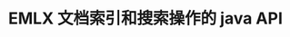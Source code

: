 ---
############################# Static ############################
layout: "auto-gen-gist"
draft: false
path: "zh/search/java/document/emlx"
otherformats: PDF DOC DOT DOCX DOCM DOTX DOTM TXT ODT OTT RTF XLS XLT XLSX XLSM XLSB XLTX XLTM XLA XLAM ODS OTS CSV TSV XML PPT PPS POT PPTX PPTM POTX POTM PPSX PPSM ODP PST OST EML MSG ONE ZIP XHTML MHTML MD CHM EPUB  FB2 

############################# Head ############################
head_title: "在 Java 应用程序中添加文档索引和搜索操作"
head_description: "GroupDocs.Search Java API 支持 PDF DOC、DOCX、RTF、XLSX、CSV、PPTX、EML、MSG 等文档格式的文档索引和搜索操作。"

############################# Header ############################
title: "EMLX 文档索引和搜索操作的 java API"
description: "GroupDocs.Search Java API 允许开发人员将强大的文档搜索和索引操作集成到他们的应用程序中。 它支持 PDF DOC、DOCX、RTF、XLSX、CSV、PPTX MSG、EML 等文件格式。"

######################### Download Button #######################
button:
    enable: true

############################# About ############################
about:
    enable: true
    title: "如何在 Java APP 中添加文档索引和搜索操作"
    content: |
       数据和信息量与日俱增。因此，以最小的成本和努力及时检索正确的信息非常重要。该网页将提供有关用户如何开发高效文档搜索功能并将其添加到其业务应用程序的信息。 .目的是快速准确地查找和显示与用户查询相关的信息。 GroupDocs.Search for Java 是非常高效且易于使用的 Java API，可帮助软件开发人员在自己的应用程序中操作基本到高级的文本搜索操作，而无需安装任何第三方软件。 Java API 提供了一些与搜索相关的有用功能，例如将多个索引合并为一个公共索引、对不同键盘布局的搜索查询识别、形态学 Word Form 支持等。它支持简单、布尔、正则表达式（Regex）、模糊、区分大小写搜索、同义词、同音字、通配符、对象类型搜索、设置数据范围等类型的查询，快速优雅地搜索出信息。

############################# content ############################
steps:
    enable: true
    block:
    - title_left: "通过 Java 创建新的搜索索引或加载现有索引"
      content_left: |
       GroupDocs.Search Java 使软件开发人员能够生成新的搜索索引或在他们自己的 Java 应用程序中加载现有的搜索索引。 下面的 Java 代码示例显示了创建新索引以及仅使用几行 Java 代码加载现有索引。

      title_right: "通过 Java 创建新的或加载现有的搜索索引"
      content_right: |
         * 首先您需要指定索引文件夹的路径
         * 创建 [Index](https://apireference.groupdocs.com/search/java/com.groupdocs.search/Index#Index(java.lang.String)) 类的实例
         * 以上将在内存或磁盘上创建索引，也可以加载现有索引。
       
      gisthash: "02615fe51a919acdc5363d46c181dc7f"
      gistfile: "create_or_load_search_index.java"

    - title_left: "通过 Java 同步 EMLX 文档索引"
      content_left: |
       GroupDocs.Search Java API 帮助软件程序员在他们自己的 Java 应用程序中只用几行代码就可以同步索引文档。 下面的 Java 代码示例演示了如何轻松地同步执行文档索引。 

      title_right: "将 EMLX 文档添加到同步搜索索引"
      content_right: |
        * 首先您需要指定索引文件夹的路径
        * 指定包含要搜索的文档的文件夹的路径
        * 创建 [Index(indexFolder)](https://apireference.groupdocs.com/search/java/com.groupdocs.search/Index#Index(java.lang.String)) 类的实例
        * 以上将在内存或磁盘上创建索引或打开现有索引。
        * 从指定文件夹同步索引文档
     
      gisthash: "7079bf3c06128a69b842150d080e5e0b"
      gistfile: "Add_files_synchronously_to_indexing.java"
      
    - title_left: "通过 Java 执行异步文档索引"
      content_left: |
        GroupDocs.Search Java API 允许软件专业人员在他们自己的 Java 应用程序中执行异步文档索引。 下面的 java 代码演示了开发人员如何只用几行 java 代码就可以异步索引文档。

      title_right: "异步添加 EMLX 文档到搜索索引"
      content_right: |
        * 首先您需要指定索引文件夹的路径
        * 指定包含要搜索的文档的文件夹的路径
        * 创建 [Index(indexFolder)](https://apireference.groupdocs.com/search/java/com.groupdocs.search/Index#Index(java.lang.String)) 类的实例
        * 订阅活动
        * 需要编写代码指示操作完成
        * 设置异步索引的标志
        * 从指定文件夹异步索引文档
     
      gisthash: "7079bf3c06128a69b842150d080e5e0b"
      gistfile: "Add_files_asynchronously_to_indexing.java"

    - title_left: "如何在 Java 应用程序中突出显示搜索结果"
      content_left: |
       GroupDocs.Search Java API 允许开发人员解释搜索结果并列出找到的文档以及单词和短语。 也可以突出显示 EMLX 文档的文本。 下面的 Java 代码示例演示了如何仅用几行代码列出找到的文档并突出显示搜索结果。

      title_right: "通过 Java 突出显示搜索结果"
      content_right: |
        * 在索引中执行搜索
        * 搜索成功后，打印结果
        * 遍历文档并显示找到的文档
        * 突出显示文本中的出现
        * 生成带有突出显示的搜索结果的输出 HTML 格式文档
     
      gisthash: "cc88d485f007d6da0d943043c8e13a52"
      gistfile: "how_to_highlight_search_result.java"

    - title_left: "系统要求"
      content_left: |
       所有主要平台和操作系统都支持 GroupDocs.Search for Java。 如需完整的系统要求指南，请在执行以下代码之前访问 [系统要求](https://docs.groupdocs.com/search/java/system-requirements/)，请确保您已安装以下先决条件 系统：
         * 操作系统：Microsoft Windows、Linux、MacOS
         * Java 版本支持：J2SE 7.0 (1.7)、J2SE 8.0 (1.8) 或以上
         * 获取最新版本的 GroupDocs.Search for Java APIs from GroupDocs [Repository](https://repository.groupdocs.com/repo/com/groupdocs/groupdocs-search/)
        
      title_right: "为什么使用 GroupDocs.Search"
      content_right: |
        * 在内存和磁盘上创建搜索索引。
        * 从文件、流或结构索引的能力。
        *受密码保护的文档索引支持。
        * 支持合并多个索引。
        * 在搜索索引期间过滤文档。
        * 搜索期间的拼写检查支持。
        * 完全支持混合字符
        * 将不同类型的搜索组合到一个搜索查询中。
        * 简单的单词和正则表达式搜索支持
        * 完全支持搜索查询中的别名替换。

demos:
    enable: true
        

more_formats:
    enable: true


back_to_top:
    enable: true
---